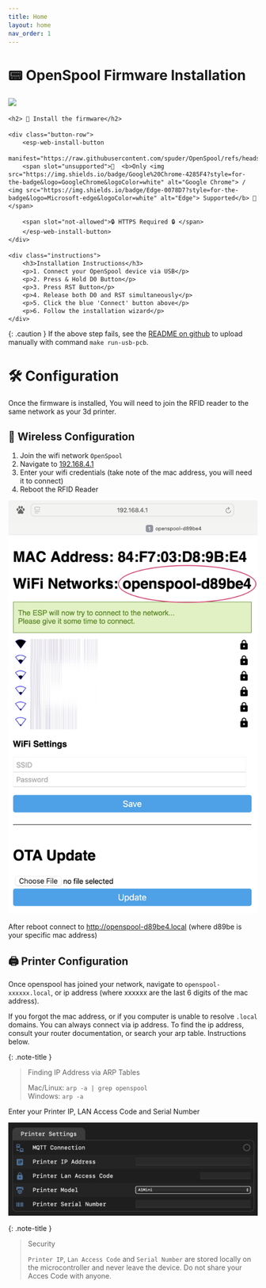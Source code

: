 ```yaml
---
title: Home
layout: home
nav_order: 1
---
```


# 📟 OpenSpool Firmware Installation

![](https://img.shields.io/badge/openspool-1.4.1-magenta)

<div class="install-container">
    <script type="module" src="https://unpkg.com/esp-web-tools@8.0.6/dist/web/install-button.js"></script>

    <h2> 🔩 Install the firmware</h2>
    
    <div class="button-row">
        <esp-web-install-button 
            manifest="https://raw.githubusercontent.com/spuder/OpenSpool/refs/heads/main/artifacts/manifest.json">
        <span slot="unsupported">🛑  <b>Only <img src="https://img.shields.io/badge/Google%20Chrome-4285F4?style=for-the-badge&logo=GoogleChrome&logoColor=white" alt="Google Chrome"> / <img src="https://img.shields.io/badge/Edge-0078D7?style=for-the-badge&logo=Microsoft-edge&logoColor=white" alt="Edge"> Supported</b> 🛑</span>

        <span slot="not-allowed">🔒 HTTPS Required 🔒 </span>
        </esp-web-install-button>
    </div>

    <div class="instructions">
        <h3>Installation Instructions</h3>
        <p>1. Connect your OpenSpool device via USB</p>
        <p>2. Press & Hold D0 Button</p>
        <p>3. Press RST Button</p>
        <p>4. Release both D0 and RST simultaneously</p>
        <p>5. Click the blue 'Connect' button above</p>
        <p>6. Follow the installation wizard</p>
    </div>
</div>

{: .caution }
If the above step fails, see the [README on github](https://github.com/spuder/OpenSpool) to upload manually with command `make run-usb-pcb`. 

# 🛠️ Configuration

Once the firmware is installed, You will need to join the RFID reader to the same network as your 3d printer. 


## 🛜 Wireless Configuration

1. Join the wifi network `OpenSpool`
2. Navigate to [192.168.4.1](http://192.168.4.1)
3. Enter your wifi credentials (take note of the mac address, you will need it to connect)
4. Reboot the RFID Reader

![](./images/wifi1.png)

After reboot connect to http://openspool-d89be4.local (where d89be is your specific mac address)


## 🖨️ Printer Configuration

Once openspool has joined your network, navigate to `openspool-xxxxxx.local`, or ip address (where xxxxxx are the last 6 digits of the mac address).

If you forgot the mac address, or if you computer is unable to resolve `.local` domains. You can always connect via ip address. To find the ip address, consult your router documentation, or search your arp table. Instructions below. 

{: .note-title } 
> Finding IP Address via ARP Tables
>
> Mac/Linux:  `arp -a | grep openspool`  
> Windows: `arp -a` 


Enter your Printer IP, LAN Access Code and Serial Number

![](./images/printersettings.png)

{: .note-title }
> Security
>
> `Printer IP`, `Lan Access Code` and `Serial Number` are stored locally on the microcontroller and never leave the device. Do not share your Acces Code with anyone. 

